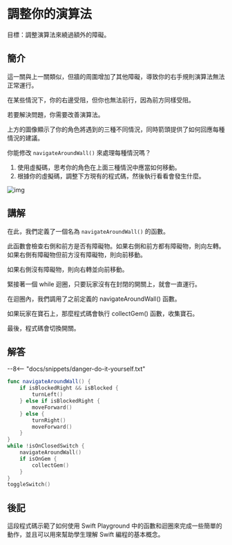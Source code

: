 # 調整你的演算法

目標：調整演算法來繞過額外的障礙。

## 簡介

這一關與上一關類似，但牆的周圍增加了其他障礙，導致你的右手規則演算法無法正常運行。

在某些情況下，你的右邊受阻，但你也無法前行，因為前方同樣受阻。

若要解決問題，你需要改善演算法。

上方的圖像顯示了你的角色將遇到的三種不同情況，同時箭頭提供了如何回應每種情況的建議。

你能修改 `navigateAroundWall()` 來處理每種情況嗎？

1. 使用虛擬碼，思考你的角色在上面三種情況中應當如何移動。
2. 根據你的虛擬碼，調整下方現有的程式碼，然後執行看看會發生什麼。

![img](https://imagedelivery.net/cdkaXPuFls5qlrh3GM4hfA/3d5ccf10-6e7f-4064-c3f8-cdfc5c798c00/public)

## 講解

在此，我們定義了一個名為 `navigateAroundWall()` 的函數。

此函數會檢查右側和前方是否有障礙物。如果右側和前方都有障礙物，則向左轉。如果右側有障礙物但前方沒有障礙物，則向前移動。

如果右側沒有障礙物，則向右轉並向前移動。

緊接著一個 while 迴圈，只要玩家沒有在封閉的開關上，就會一直運行。

在迴圈內，我們調用了之前定義的 navigateAroundWall() 函數。

如果玩家在寶石上，那麼程式碼會執行 collectGem() 函數，收集寶石。

最後，程式碼會切換開關。

## 解答

--8<-- "docs/snippets/danger-do-it-yourself.txt"

```swift linenums="1"
func navigateAroundWall() {
    if isBlockedRight && isBlocked {
        turnLeft()
    } else if isBlockedRight {
        moveForward()
    } else {
        turnRight()
        moveForward()
    }
}
while !isOnClosedSwitch {
    navigateAroundWall()
    if isOnGem {
        collectGem()
    }
}
toggleSwitch()
```

## 後記

這段程式碼示範了如何使用 Swift Playground 中的函數和迴圈來完成一些簡單的動作，並且可以用來幫助學生理解 Swift 編程的基本概念。
